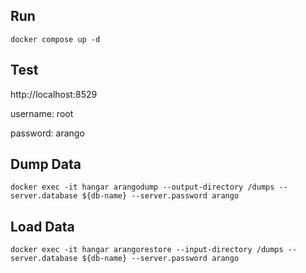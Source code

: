 ## Run
```
docker compose up -d
```

## Test
http://localhost:8529

username: root

password: arango

## Dump Data
```
docker exec -it hangar arangodump --output-directory /dumps --server.database ${db-name} --server.password arango
```

## Load Data
```
docker exec -it hangar arangorestore --input-directory /dumps --server.database ${db-name} --server.password arango
```
